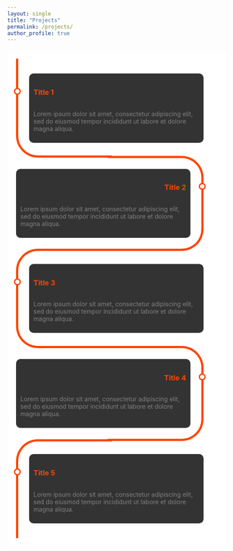 ```yaml
---
layout: single
title: "Projects"
permalink: /projects/
author_profile: true
---
```


<div class="page__content" style="background-color: white;">

  <style>
    /* Custom timeline styles */
    .timeline {
      margin: 20px auto;
      padding: 20px;
    }

    .card {
      position: relative;
      max-width: 400px;
    }

    .card:nth-child(odd) {
      padding: 30px 0 30px 30px;
    }

    .card:nth-child(even) {
      padding: 30px 30px 30px 0;
    }

    .card::before {
      content: "";
      position: absolute;
      width: 50%;
      border: solid orangered;
    }

    .card:nth-child(odd)::before {
      left: 0px;
      top: -4.5px;
      bottom: -4.5px;
      border-width: 5px 0 5px 5px;
      border-radius: 50px 0 0 50px;
    }

    .card:nth-child(even)::before {
      right: 0;
      top: 0;
      bottom: 0;
      border-width: 5px 5px 5px 0;
      border-radius: 0 50px 50px 0;
    }

    .card:first-child::before {
      border-top: 0;
      border-top-left-radius: 0;
    }

    .card:last-child:nth-child(odd)::before {
      border-bottom: 0;
      border-bottom-left-radius: 0;
    }

    .card:last-child:nth-child(even)::before {
      border-bottom: 0;
      border-bottom-right-radius: 0;
    }

    .info {
      display: flex;
      flex-direction: column;
      background: #333;
      color: gray;
      border-radius: 10px;
      padding: 10px;
    }

    .title {
      color: orangered;
      position: relative;
    }

    .title::before {
      content: "";
      position: absolute;
      width: 10px;
      height: 10px;
      background: white;
      border-radius: 999px;
      border: 3px solid orangered;
    }

    .card:nth-child(even) > .info > .title {
      text-align: right;
    }

    .card:nth-child(odd) > .info > .title::before {
      left: -45px;
    }

    .card:nth-child(even) > .info > .title::before {
      right: -45px;
    }
  </style>

  <div class="timeline">
    <div class="outer">
      <div class="card">
        <div class="info">
          <h3 class="title">Title 1</h3>
          <p>Lorem ipsum dolor sit amet, consectetur adipiscing elit, sed do eiusmod tempor incididunt ut labore et dolore magna aliqua.</p>
        </div>
      </div>
      <div class="card">
        <div class="info">
          <h3 class="title">Title 2</h3>
          <p>Lorem ipsum dolor sit amet, consectetur adipiscing elit, sed do eiusmod tempor incididunt ut labore et dolore magna aliqua.</p>
        </div>
      </div>
      <div class="card">
        <div class="info">
          <h3 class="title">Title 3</h3>
          <p>Lorem ipsum dolor sit amet, consectetur adipiscing elit, sed do eiusmod tempor incididunt ut labore et dolore magna aliqua.</p>
        </div>
      </div>
      <div class="card">
        <div class="info">
          <h3 class="title">Title 4</h3>
          <p>Lorem ipsum dolor sit amet, consectetur adipiscing elit, sed do eiusmod tempor incididunt ut labore et dolore magna aliqua.</p>
        </div>
      </div>
      <div class="card">
        <div class="info">
          <h3 class="title">Title 5</h3>
          <p>Lorem ipsum dolor sit amet, consectetur adipiscing elit, sed do eiusmod tempor incididunt ut labore et dolore magna aliqua.</p>
        </div>
      </div>
    </div>
  </div>
</div>
